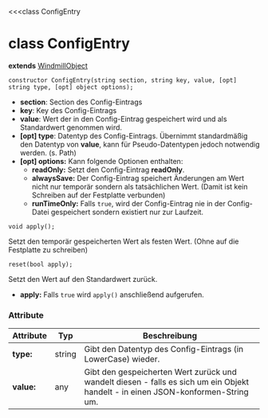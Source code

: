 <<<class ConfigEntry
# class ConfigEntry

**extends** [WindmillObject]()

```fnpreview
constructor ConfigEntry(string section, string key, value, [opt] string type, [opt] object options);
```
 * **section**:
   Section des Config-Eintrags
 * **key**:
   Key des Config-Eintrags
 * **value**:
   Wert der in den Config-Eintrag gespeichert wird und als Standardwert genommen wird.
 * **[opt] type**:
   Datentyp des Config-Eintrags. Übernimmt standardmäßig den Datentyp von **value**, kann für Pseudo-Datentypen jedoch notwendig werden. (s. Path)
 * **[opt] options:**
   Kann folgende Optionen enthalten:
     * **readOnly:** Setzt den Config-Eintrag **readOnly**.
	 * **alwaysSave:** Der Config-Eintrag speichert Änderungen am Wert nicht nur temporär sondern als tatsächlichen Wert. (Damit ist kein Schreiben auf der Festplatte verbunden)
	 * **runTimeOnly:** Falls `true`, wird der Config-Eintrag nie in der Config-Datei gespeichert sondern existiert nur zur Laufzeit.

```fnpreview
void apply();
```
Setzt den temporär gespeicherten Wert als festen Wert. (Ohne auf die Festplatte zu schreiben)

```fnpreview
reset(bool apply);
```
Setzt den Wert auf den Standardwert zurück.
 * **apply:**
   Falls `true` wird `apply()` anschließend aufgerufen.

### Attribute

Attribute	| Typ | Beschreibung
------------|-----|---------------------
**type:**	| string | Gibt den Datentyp des Config-Eintrags (in LowerCase) wieder.
**value:**	| any | Gibt den gespeicherten Wert zurück und wandelt diesen - falls es sich um ein Objekt handelt - in einen JSON-konformen-String um.


